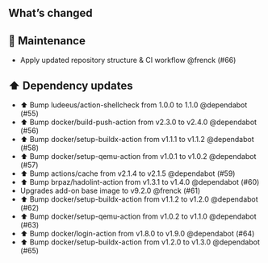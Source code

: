 ## What’s changed

## 🧰 Maintenance

- Apply updated repository structure & CI workflow @frenck (#66)

## ⬆️ Dependency updates

- ⬆️ Bump ludeeus/action-shellcheck from 1.0.0 to 1.1.0 @dependabot (#55)
- ⬆️ Bump docker/build-push-action from v2.3.0 to v2.4.0 @dependabot (#56)
- ⬆️ Bump docker/setup-buildx-action from v1.1.1 to v1.1.2 @dependabot (#58)
- ⬆️ Bump docker/setup-qemu-action from v1.0.1 to v1.0.2 @dependabot (#57)
- ⬆️ Bump actions/cache from v2.1.4 to v2.1.5 @dependabot (#59)
- ⬆️ Bump brpaz/hadolint-action from v1.3.1 to v1.4.0 @dependabot (#60)
- Upgrades add-on base image to v9.2.0 @frenck (#61)
- ⬆️ Bump docker/setup-buildx-action from v1.1.2 to v1.2.0 @dependabot (#62)
- ⬆️ Bump docker/setup-qemu-action from v1.0.2 to v1.1.0 @dependabot (#63)
- ⬆️ Bump docker/login-action from v1.8.0 to v1.9.0 @dependabot (#64)
- ⬆️ Bump docker/setup-buildx-action from v1.2.0 to v1.3.0 @dependabot (#65)
